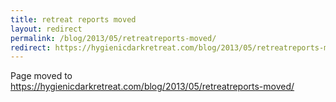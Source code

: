 ```yaml
---
title: retreat reports moved
layout: redirect
permalink: /blog/2013/05/retreatreports-moved/
redirect: https://hygienicdarkretreat.com/blog/2013/05/retreatreports-moved/
---
```


Page moved to <https://hygienicdarkretreat.com/blog/2013/05/retreatreports-moved/>

